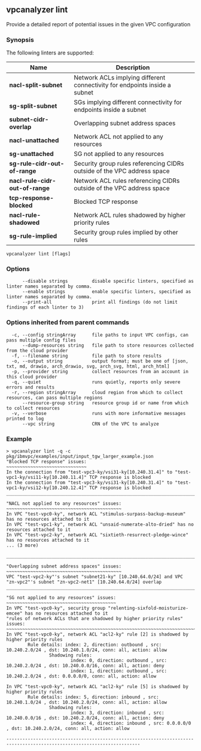 ## vpcanalyzer lint

Provide a detailed report of potential issues in the given VPC configuration

### Synopsis

The following linters are supported:

| Name                            | Description                                                                |
|---------------------------------|----------------------------------------------------------------------------|
| **nacl-split-subnet**           | Network ACLs implying different connectivity for endpoints inside a subnet | 
| **sg-split-subnet**             | SGs implying different connectivity for endpoints inside a subnet          |  
| **subnet-cidr-overlap**         | Overlapping subnet address spaces                                          |  
| **nacl-unattached**             | Network ACL not applied to any resources                                   |  
| **sg-unattached**               | SG not applied to any resources                                            |  
| **sg-rule-cidr-out-of-range**   | Security group rules referencing CIDRs outside of the VPC address space    |
| **nacl-rule-cidr-out-of-range** | Network ACL rules referencing CIDRs outside of the VPC address space       |
| **tcp-response-blocked**        | Blocked TCP response                                                       |
| **nacl-rule-shadowed**          | Network ACL rules shadowed by higher priority rules                        |
| **sg-rule-implied**             | Security group rules implied by other rules                                |


```
vpcanalyzer lint [flags]
```

### Options

```
      --disable strings         disable specific linters, specified as linter names separated by comma.
      --enable strings          enable specific linters, specified as linter names separated by comma.
      --print-all               print all findings (do not limit findings of each linter to 3)

```

### Options inherited from parent commands
```
  -c, --config stringArray      file paths to input VPC configs, can pass multiple config files
      --dump-resources string   file path to store resources collected from the cloud provider
  -f, --filename string         file path to store results
  -o, --output string           output format; must be one of [json, txt, md, drawio, arch_drawio, svg, arch_svg, html, arch_html]
  -p, --provider string         collect resources from an account in this cloud provider
  -q, --quiet                   runs quietly, reports only severe errors and results
  -r, --region stringArray      cloud region from which to collect resources, can pass multiple regions
      --resource-group string   resource group id or name from which to collect resources
  -v, --verbose                 runs with more informative messages printed to log
      --vpc string              CRN of the VPC to analyze
```

### Example
```
> vpcanalyzer lint -q -c pkg/ibmvpc/examples/input/input_tgw_larger_example.json
"Blocked TCP response" issues:
~~~~~~~~~~~~~~~~~~~~~~~~~~~~~~
In the connection from "test-vpc3-ky/vsi31-ky[10.240.31.4]" to "test-vpc1-ky/vsi11-ky[10.240.11.4]" TCP response is blocked
In the connection from "test-vpc3-ky/vsi31-ky[10.240.31.4]" to "test-vpc1-ky/vsi12-ky[10.240.12.4]" TCP response is blocked
________________________________________________________________________________________________________________________________________________________________________________________________________

"NACL not applied to any resources" issues:
~~~~~~~~~~~~~~~~~~~~~~~~~~~~~~~~~~~~~~~~~~~
In VPC "test-vpc0-ky", network ACL "stimulus-surpass-backup-museum" has no resources attached to it
In VPC "test-vpc1-ky", network ACL "unsaid-numerate-alto-dried" has no resources attached to it
In VPC "test-vpc2-ky", network ACL "sixtieth-resurrect-pledge-wince" has no resources attached to it
... (3 more)

________________________________________________________________________________________________________________________________________________________________________________________________________

"Overlapping subnet address spaces" issues:
~~~~~~~~~~~~~~~~~~~~~~~~~~~~~~~~~~~~~~~~~~~
VPC "test-vpc2-ky"'s subnet "subnet21-ky" [10.240.64.0/24] and VPC "zn-vpc2"'s subnet "zn-vpc2-net1" [10.240.64.0/24] overlap
________________________________________________________________________________________________________________________________________________________________________________________________________

"SG not applied to any resources" issues:
~~~~~~~~~~~~~~~~~~~~~~~~~~~~~~~~~~~~~~~~~
In VPC "test-vpc0-ky", security group "relenting-sixfold-moisturize-emcee" has no resources attached to it
"rules of network ACLs that are shadowed by higher priority rules" issues:
~~~~~~~~~~~~~~~~~~~~~~~~~~~~~~~~~~~~~~~~~~~~~~~~~~~~~~~~~~~~~~~~~~~~~~~~~~
In VPC "test-vpc0-ky", network ACL "acl2-ky" rule [2] is shadowed by higher priority rules
        Rule details: index: 2, direction: outbound , src: 10.240.2.0/24 , dst: 10.240.1.0/24, conn: all, action: allow
                Shadowing rules:
                        index: 0, direction: outbound , src: 10.240.2.0/24 , dst: 10.240.0.0/16, conn: all, action: deny
                        index: 1, direction: outbound , src: 10.240.2.0/24 , dst: 0.0.0.0/0, conn: all, action: allow

In VPC "test-vpc0-ky", network ACL "acl2-ky" rule [5] is shadowed by higher priority rules
        Rule details: index: 5, direction: inbound , src: 10.240.1.0/24 , dst: 10.240.2.0/24, conn: all, action: allow
                Shadowing rules:
                        index: 3, direction: inbound , src: 10.240.0.0/16 , dst: 10.240.2.0/24, conn: all, action: deny
                        index: 4, direction: inbound , src: 0.0.0.0/0 , dst: 10.240.2.0/24, conn: all, action: allow

------------------------------------------------------------------------------------------------------------------------
```
